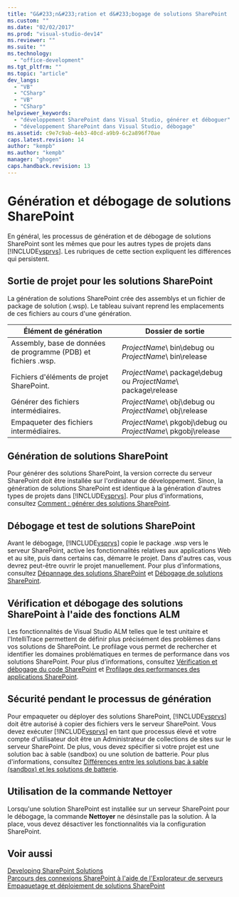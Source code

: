```yaml
---
title: "G&#233;n&#233;ration et d&#233;bogage de solutions SharePoint | Microsoft Docs"
ms.custom: ""
ms.date: "02/02/2017"
ms.prod: "visual-studio-dev14"
ms.reviewer: ""
ms.suite: ""
ms.technology: 
  - "office-development"
ms.tgt_pltfrm: ""
ms.topic: "article"
dev_langs: 
  - "VB"
  - "CSharp"
  - "VB"
  - "CSharp"
helpviewer_keywords: 
  - "développement SharePoint dans Visual Studio, générer et déboguer"
  - "développement SharePoint dans Visual Studio, débogage"
ms.assetid: c9e7c9ab-4eb3-40cd-a9b9-6c2a896f70ae
caps.latest.revision: 14
author: "kempb"
ms.author: "kempb"
manager: "ghogen"
caps.handback.revision: 13
---
```

# G&#233;n&#233;ration et d&#233;bogage de solutions SharePoint
  En général, les processus de génération et de débogage de solutions SharePoint sont les mêmes que pour les autres types de projets dans [!INCLUDE[vsprvs](../sharepoint/includes/vsprvs-md.md)].  Les rubriques de cette section expliquent les différences qui persistent.  
  
## Sortie de projet pour les solutions SharePoint  
 La génération de solutions SharePoint crée des assemblys et un fichier de package de solution \(.wsp\).  Le tableau suivant reprend les emplacements de ces fichiers au cours d'une génération.  
  
|Élément de génération|Dossier de sortie|  
|---------------------------|-----------------------|  
|Assembly, base de données de programme \(PDB\) et fichiers .wsp.|*ProjectName*\\ bin\\debug ou *ProjectName*\\ bin\\release|  
|Fichiers d'éléments de projet SharePoint.|*ProjectName*\\ package\\debug ou *ProjectName*\\ package\\release|  
|Générer des fichiers intermédiaires.|*ProjectName*\\ obj\\debug ou *ProjectName*\\ obj\\release|  
|Empaqueter des fichiers intermédiaires.|*ProjectName*\\ pkgobj\\debug ou *ProjectName*\\ pkgobj\\release|  
  
## Génération de solutions SharePoint  
 Pour générer des solutions SharePoint, la version correcte du serveur SharePoint doit être installée sur l'ordinateur de développement.  Sinon, la génération de solutions SharePoint est identique à la génération d'autres types de projets dans [!INCLUDE[vsprvs](../sharepoint/includes/vsprvs-md.md)].  Pour plus d'informations, consultez [Comment : générer des solutions SharePoint](../sharepoint/how-to-build-sharepoint-solutions.md).  
  
## Débogage et test de solutions SharePoint  
 Avant le débogage, [!INCLUDE[vsprvs](../sharepoint/includes/vsprvs-md.md)] copie le package .wsp vers le serveur SharePoint, active les fonctionnalités relatives aux applications Web et au site, puis dans certains cas, démarre le projet.  Dans d'autres cas, vous devrez peut\-être ouvrir le projet manuellement.  Pour plus d’informations, consultez [Dépannage des solutions SharePoint](../sharepoint/troubleshooting-sharepoint-solutions.md) et [Débogage de solutions SharePoint](../sharepoint/debugging-sharepoint-solutions.md).  
  
## Vérification et débogage des solutions SharePoint à l'aide des fonctions ALM  
 Les fonctionnalités de Visual Studio ALM telles que le test unitaire et l'IntelliTrace permettent de définir plus précisément des problèmes dans vos solutions de SharePoint.  Le profilage vous permet de rechercher et identifier les domaines problématiques en termes de performance dans vos solutions SharePoint.  Pour plus d’informations, consultez [Vérification et débogage du code SharePoint](../sharepoint/verifying-and-debugging-sharepoint-code.md) et [Profilage des performances des applications SharePoint](../sharepoint/profiling-the-performance-of-sharepoint-applications.md).  
  
## Sécurité pendant le processus de génération  
 Pour empaqueter ou déployer des solutions SharePoint, [!INCLUDE[vsprvs](../sharepoint/includes/vsprvs-md.md)] doit être autorisé à copier des fichiers vers le serveur SharePoint.  Vous devez exécuter [!INCLUDE[vsprvs](../sharepoint/includes/vsprvs-md.md)] en tant que processus élevé et votre compte d'utilisateur doit être un Administrateur de collections de sites sur le serveur SharePoint.  De plus, vous devez spécifier si votre projet est une solution bac à sable \(sandbox\) ou une solution de batterie.  Pour plus d'informations, consultez [Différences entre les solutions bac à sable &#40;sandbox&#41; et les solutions de batterie](../sharepoint/differences-between-sandboxed-and-farm-solutions.md).  
  
## Utilisation de la commande Nettoyer  
 Lorsqu'une solution SharePoint est installée sur un serveur SharePoint pour le débogage, la commande **Nettoyer** ne désinstalle pas la solution.  À la place, vous devez désactiver les fonctionnalités via la configuration SharePoint.  
  
## Voir aussi  
 [Developing SharePoint Solutions](../sharepoint/developing-sharepoint-solutions.md)   
 [Parcours des connexions SharePoint à l'aide de l'Explorateur de serveurs](../sharepoint/browsing-sharepoint-connections-using-server-explorer.md)   
 [Empaquetage et déploiement de solutions SharePoint](../sharepoint/packaging-and-deploying-sharepoint-solutions.md)  
  
  